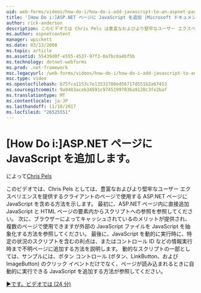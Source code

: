 ```yaml
---
uid: web-forms/videos/how-do-i/how-do-i-add-javascript-to-an-aspnet-page
title: '[How Do i:]ASP.NET ページに JavaScript を追加 |Microsoft ドキュメント'
author: rick-anderson
description: このビデオでは Chris Pels は豊富なおよびより堅牢なユーザー エクスペリエンスを提供するクライアントのページで使用する ASP.NET ページに JavaScript をインクルードする方法を表示しています.
ms.author: aspnetcontent
manager: wpickett
ms.date: 03/13/2008
ms.topic: article
ms.assetid: 55439d0f-e555-4537-97f3-0a7bc0a4bf5b
ms.technology: dotnet-webforms
ms.prod: .net-framework
msc.legacyurl: /web-forms/videos/how-do-i/how-do-i-add-javascript-to-an-aspnet-page
msc.type: video
ms.openlocfilehash: b75fca1153c7e13532780ed56717d551b2a67453
ms.sourcegitcommit: 9a9483aceb34591c97451997036a9120c3fe2baf
ms.translationtype: MT
ms.contentlocale: ja-JP
ms.lasthandoff: 11/10/2017
ms.locfileid: "26525551"
---
```

<a name="how-do-i-add-javascript-to-an-aspnet-page"></a>[How Do i:]ASP.NET ページに JavaScript を追加します。
====================
によって[Chris Pels](https://twitter.com/chrispels)

このビデオでは、Chris Pels としては、豊富なおよびより堅牢なユーザー エクスペリエンスを提供するクライアントのページで使用する ASP.NET ページに JavaScript を含める方法を示します。 最初に、ASP.NET ページ内に直接追加 JavaScript と HTML ページの要素内からスクリプトへの参照を参照してください。 次に、ブラウザーによってキャッシュされているのメリットが提供され、複数のページで使用できますが外部の JavaScript ファイルを JavaScript を抽象化する方法を参照してください。 最後に、JavaScript を動的に実行時に、特定の状況のスクリプトを含むの利点は、またはコントロール ID などの情報実行時まで不明ページに追加する方法を説明します。 動的なスクリプトの一部としては、サンプルには、ボタン コントロール (ボタン、LinkButton、および ImageButton) のクリック イベントだけでなく、ページが読み込まれるときに自動的に実行できる JavaScript を追加する方法が参照してください。

[&#9654;です。ビデオでは (24 分)](https://channel9.msdn.com/Blogs/ASP-NET-Site-Videos/how-do-i-add-javascript-to-an-aspnet-page)
